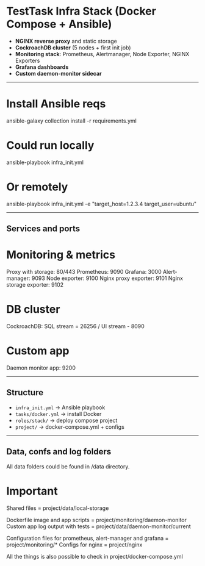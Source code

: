 # TestTask Infra Stack (Docker Compose + Ansible)

- **NGINX reverse proxy** and static storage
- **CockroachDB cluster** (5 nodes + first init job)
- **Monitoring stack**: Prometheus, Alertmanager, Node Exporter, NGINX Exporters
- **Grafana dashboards**
- **Custom daemon-monitor sidecar**

---

# Install Ansible reqs
ansible-galaxy collection install -r requirements.yml

# Could run locally
ansible-playbook infra_init.yml

# Or remotely
ansible-playbook infra_init.yml -e "target_host=1.2.3.4 target_user=ubuntu"

---

## Services and ports

# Monitoring & metrics
Proxy with storage: 80/443
Prometheus: 9090
Grafana: 3000
Alert-manager: 9093
Node exporter: 9100
Nginx proxy exporter: 9101
Nginx storage exporter: 9102

# DB cluster
CockroachDB: SQL stream = 26256 / UI stream - 8090

# Custom app
Daemon monitor app: 9200



---

## Structure

- `infra_init.yml` → Ansible playbook  
- `tasks/docker.yml` → install Docker
- `roles/stack/` → deploy compose project  
- `project/` → docker-compose.yml + configs

---

## Data, confs and log folders
All data folders could be found in /data directory.

# Important
Shared files = project/data/local-storage

Dockerfile image and app scripts = project/monitoring/daemon-monitor
Custom app log output with tests = project/data/daemon-monitor/current

Configuration files for prometheus, alert-manager and grafana = project/monitoring/*
Configs for nginx = project/nginx


All the things is also possible to check in project/docker-compose.yml
















